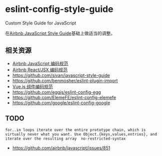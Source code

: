 # eslint-config-style-guide
Custom Style Guide for JavaScript

在[Airbnb JavaScript Style Guide](https://github.com/airbnb/javascript)基础上做适当的调整。

## 相关资源 ##
- [Airbnb JavaScript 编码规范](https://github.com/yuche/javascript)
- [Airbnb React/JSX 编码规范](https://github.com/JasonBoy/javascript/tree/master/react)
- https://github.com/sivan/javascript-style-guide
- https://github.com/benmosher/eslint-plugin-import
- [Vue.js 组件编码规范](https://github.com/pablohpsilva/vuejs-component-style-guide/blob/master/README-CN.md)
- https://github.com/eggjs/eslint-config-egg
- https://github.com/ElemeFE/eslint-config-elemefe
- https://github.com/google/eslint-config-google


## TODO ##
```
for..in loops iterate over the entire prototype chain, which is virtually never what you want. Use Object.{keys,values,entries}, and iterate over the resulting array  no-restricted-syntax
```
- https://github.com/airbnb/javascript/issues/851
